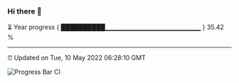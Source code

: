 ### Hi there 👋

⏳ Year progress { ██████████▁▁▁▁▁▁▁▁▁▁▁▁▁▁▁▁▁▁▁▁ } 35.42 %

---

⏰ Updated on Tue, 10 May 2022 06:28:10 GMT

![Progress Bar CI](https://github.com/ZhaoGui/ZhaoGui/workflows/Progress%20Bar%20CI/badge.svg)
